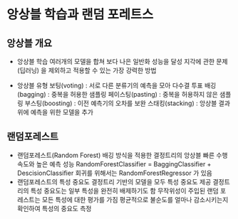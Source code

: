 # 앙상블 학습과 랜덤 포레트스

## 앙상블 개요

- 앙상블 학습
  여러개의 모델을 합쳐 보다 나은 일반화 성능을 달성
  지각에 관한 문제(딥러닝) 을 제외하고 적용할 수 있는 가장 강력한 방법

- 앙상블 유형
  보팅(voting) : 서로 다른 분류기의 예측을 모아 다수결 투표
  배깅(bagging) : 중복을 허용한 샘플링
  페이스팅(pasting) : 중복을 허용하지 않은 샘플링
  부스팅(boosting) : 이전 예측기의 오차를 보완
  스태킹(stacking) : 앙상블 결과 위에 예측을 위한 모델을 추가

## 랜덤포레스트

- 랜덤포레스트(Random Forest)
  배깅 방식을 적용한 결정트리의 앙상블
  빠른 수행속도와 높은 예측 성능
  RandomForestClassifier = BaggingClassifier + DescisionClassifier
  회귀를 위해서는 RandomForestRegressor 가 있음
- 랜덤포레스트의 특성 중요도
  결정트리 기반의 모델을 모두 특성 중요도 제공
  결정트리의 특성 중요도는 일부 특성을 완전히 배제하기도 함
  무작위성이 주입된 랜덤 포레스트는 모든 특성에 대한 평가를 가짐
  평균적으로 불순도를 얼마나 감소시키는지 확인하여 특성의 중요도 측정
